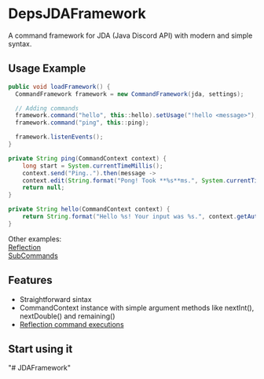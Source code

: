 # DepsJDAFramework
A command framework for JDA (Java Discord API) with modern and simple syntax.

## Usage Example
```java
public void loadFramework() {
  CommandFramework framework = new CommandFramework(jda, settings);

  // Adding commands
  framework.command("hello", this::hello).setUsage("!hello <message>");
  framework.command("ping", this::ping);

  framework.listenEvents();
}

private String ping(CommandContext context) {
    long start = System.currentTimeMillis();
    context.send("Ping..").then(message -> 
    context.edit(String.format("Pong! Took **%s**ms.", System.currentTimeMillis() - start)));
    return null;
}

private String hello(CommandContext context) {
    return String.format("Hello %s! Your input was %s.", context.getAuthor().getAsMention(), context.next());
}
```

Other examples:<br>
[Reflection](https://github.com/GamesROB/JDAFramework/blob/fde83fe0fb8af684719f2518be14a67b1c42f8bc/src/test/java/me/deprilula28/jdacmdframework/test/ReflectionTest.java)<br>
[SubCommands](https://github.com/GamesROB/JDAFramework/blob/fde83fe0fb8af684719f2518be14a67b1c42f8bc/src/test/java/me/deprilula28/jdacmdframework/test/SubcommandsTest.java)

## Features
* Straightforward sintax
* CommandContext instance with simple argument methods like nextInt(), nextDouble() and remaining()
* [Reflection command executions](https://github.com/deprilula28/DepsJDAFramework/blob/29058ee92d1951d30848b91bd68a3b7c7b61c803/src/test/java/me/deprilula28/jdacmdframework/test/ReflectionTest.java)

## Start using it
"# JDAFramework" 
